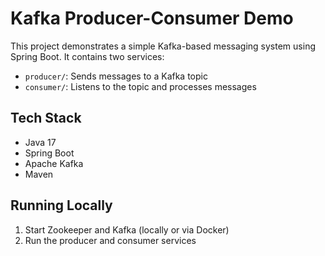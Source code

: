# Kafka Producer-Consumer Demo

This project demonstrates a simple Kafka-based messaging system using Spring Boot. It contains two services:

- `producer/`: Sends messages to a Kafka topic
- `consumer/`: Listens to the topic and processes messages

## Tech Stack
- Java 17
- Spring Boot
- Apache Kafka
- Maven

## Running Locally
1. Start Zookeeper and Kafka (locally or via Docker)
2. Run the producer and consumer services
